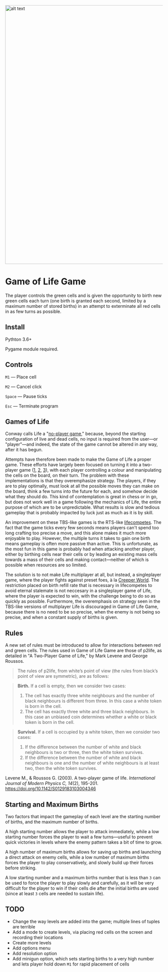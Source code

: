 <img src="https://i.imgur.com/UhNsG4I.gif" alt="alt text" width="826" height="826">


# Game of Life Game
The player controls the green cells and is given the opportunity to birth new green cells each turn (one birth is granted each second, limited by a maximum number of stored births) in an attempt to exterminate all red cells in as few turns as possible.

## Install
Pythton 3.6+

Pygame module required.

## Controls
`M1` — Place cell

`M2` — Cancel click

`Space` — Pause ticks

`Esc` — Terminate program

## Games of Life
Conway calls Life a "[no-player game](https://www.youtube.com/watch?v=R9Plq-D1gEk)," because, beyond the starting configuration of live and dead cells, no input is required from the user—or "player"—and indeed, the state of the game cannot be altered in any way, after it has begun.

Attempts have therefore been made to make the Game of Life a proper game. These efforts have largely been focused on turning it into a two-player game ([1](https://www.atariarchives.org/basicgames/showpage.php?page=102), [2](http://gaming.wikia.com/wiki/LifeGenesis), [3](https://itunes.apple.com/us/app/game-of-life-and-death/id1156743291?mt=8)), with each player controlling a colour and manipulating the cells on the board, on their turn. The problem with these implementations is that they overemphasize strategy. The players, if they are to play optimally, must look at all the possible moves they can make on the board, think a few turns into the future for each, and somehow decide what they should do. This kind of contemplation is great in chess or in go, but does not work well in a game following the mechanics of Life, the entire purpose of which are to be unpredictable. What results is slow and tedious gameplay that is probably impacted by luck just as much as it is by skill.

An improvement on these TBS-like games is the RTS-like [lifecompetes](http://lifecompetes.com/). The fact that the game ticks every few seconds means players can't spend too long crafting too precise a move, and this alone makes it much more enjoyable to play. However, the multiple turns it takes to gain one birth means gameplay is often more passive than active. This is unfortunate, as the most fun in this game is probably had when attacking another player, either by birthing cells near their cells or by leading an existing mass cells towards a mass of their cells and making contact—neither of which is possible when resources are so limited.

The solution is to not make Life multiplayer at all, but instead, a singleplayer game, where the player fights against preset foes, à la [Creeper World](https://store.steampowered.com/app/280220/Creeper_World_3_Arc_Eternal/). The restriction placed on birth refill rate that is necessary in lifecompetes to avoid eternal stalemate is not neccesary in a singleplayer game of Life, where the player is expected to win, with the challenge being to do so as quickly as possible. Furthermore, the overemphasis on strategy seen in the TBS-like versions of multiplayer Life is discouraged in Game of Life Game, because there is no need to be so precise, when the enemy is not being so precise, and when a constant supply of births is given.

## Rules
A new set of rules must be introduced to allow for interactions between red and green cells. The rules used in Game of Life Game are those of p2life, as detailed in "A Two-Player Game of Life," by Mark Levene and George Roussos.

>The rules of p2life, from white’s point of view (the rules from black’s point of view are symmetric), are as follows:

>**Birth.** If a cell is empty, then we consider two cases:
>1) The cell has exactly three white neighbours and the number of black neighbours
>is different from three. In this case a white token is born in the cell.
>2) The cell has exactly three white and three black neighbours. In this case an
>unbiased coin determines whether a white or black token is born in the cell.

>**Survival.** If a cell is occupied by a white token, then we consider two cases:
>1) If the difference between the number of white and black neighbours is two or three,
>then the white token survives.
>2) If the difference between the number of white and black neighbours is one and the
number of white neighbours is at least two, then the white token survives.


Levene M., & Roussos G. (2003). A two-player game of life. *International Journal of Modern Physics C, 14*(2), 195-201. https://doi.org/10.1142/S0129183103004346

## Starting and Maximum Births
Two factors that impact the gameplay of each level are the starting number of births, and the maximum number of births.

A high starting number allows the player to attack immediately, while a low starting number forces the player to wait a few turns—useful to prevent quick victories in levels where the enemy pattern takes a bit of time to grow. 

A high number of maximum births allows for saving up births and launching a direct attack on enemy cells, while a low number of maximum births forces the player to play conservatively, and slowly build up their forces before striking.

A low starting number and a maximum births number that is less than `3` can be used to force the player to play slowly and carefully, as it will be very difficult for the player to win if their cells die after the initial births are used (since at least `3` cells are needed to sustain life).

## TODO
* Change the way levels are added into the game; multiple lines of tuples are terrible
* Add a mode to create levels, via placing red cells on the screen and recording their locations
* Create more levels
* Add options menu
* Add resolution option
* Add minigun option, which sets starting births to a very high number and lets player hold down `M1` for rapid placement of cells
